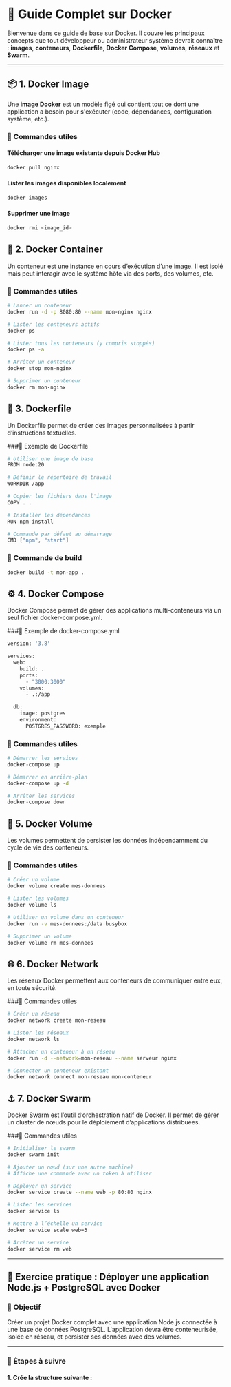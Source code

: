# 🐳 Guide Complet sur Docker

Bienvenue dans ce guide de base sur Docker. Il couvre les principaux concepts que tout développeur ou administrateur système devrait connaître : **images**, **conteneurs**, **Dockerfile**, **Docker Compose**, **volumes**, **réseaux** et **Swarm**.

---

## 📦 1. Docker Image

Une **image Docker** est un modèle figé qui contient tout ce dont une application a besoin pour s'exécuter (code, dépendances, configuration système, etc.).

### 🔧 Commandes utiles

#### Télécharger une image existante depuis Docker Hub
```bash
docker pull nginx
```

#### Lister les images disponibles localement
```bash
docker images
```
#### Supprimer une image
```bash
docker rmi <image_id>
```
## 🧱 2. Docker Container

Un conteneur est une instance en cours d’exécution d’une image. Il est isolé mais peut interagir avec le système hôte via des ports, des volumes, etc.


### 🔧 Commandes utiles
```bash
# Lancer un conteneur
docker run -d -p 8080:80 --name mon-nginx nginx

# Lister les conteneurs actifs
docker ps

# Lister tous les conteneurs (y compris stoppés)
docker ps -a

# Arrêter un conteneur
docker stop mon-nginx

# Supprimer un conteneur
docker rm mon-nginx
```
## 📝 3. Dockerfile

Un Dockerfile permet de créer des images personnalisées à partir d’instructions textuelles.

###🧪 Exemple de Dockerfile
```bash
# Utiliser une image de base
FROM node:20

# Définir le répertoire de travail
WORKDIR /app

# Copier les fichiers dans l'image
COPY . .

# Installer les dépendances
RUN npm install

# Commande par défaut au démarrage
CMD ["npm", "start"]
```
### 🔧 Commande de build
```bash
docker build -t mon-app .
```
## ⚙️ 4. Docker Compose

Docker Compose permet de gérer des applications multi-conteneurs via un seul fichier docker-compose.yml.

###🧪 Exemple de docker-compose.yml
```bash
version: '3.8'

services:
  web:
    build: .
    ports:
      - "3000:3000"
    volumes:
      - .:/app

  db:
    image: postgres
    environment:
      POSTGRES_PASSWORD: exemple
```
### 🔧 Commandes utiles
```bash
# Démarrer les services
docker-compose up

# Démarrer en arrière-plan
docker-compose up -d

# Arrêter les services
docker-compose down
```
## 💾 5. Docker Volume

Les volumes permettent de persister les données indépendamment du cycle de vie des conteneurs.

### 🔧 Commandes utiles
```bash
# Créer un volume
docker volume create mes-donnees

# Lister les volumes
docker volume ls

# Utiliser un volume dans un conteneur
docker run -v mes-donnees:/data busybox

# Supprimer un volume
docker volume rm mes-donnees
```
## 🌐 6. Docker Network

Les réseaux Docker permettent aux conteneurs de communiquer entre eux, en toute sécurité.

###🔧 Commandes utiles
```bash
# Créer un réseau
docker network create mon-reseau

# Lister les réseaux
docker network ls

# Attacher un conteneur à un réseau
docker run -d --network=mon-reseau --name serveur nginx

# Connecter un conteneur existant
docker network connect mon-reseau mon-conteneur
```
## ⚓ 7. Docker Swarm

Docker Swarm est l’outil d’orchestration natif de Docker. Il permet de gérer un cluster de nœuds pour le déploiement d’applications distribuées.

###🔧 Commandes utiles
```bash
# Initialiser le swarm
docker swarm init

# Ajouter un nœud (sur une autre machine)
# Affiche une commande avec un token à utiliser

# Déployer un service
docker service create --name web -p 80:80 nginx

# Lister les services
docker service ls

# Mettre à l’échelle un service
docker service scale web=3

# Arrêter un service
docker service rm web
```
---

## 🧠 Exercice pratique : Déployer une application Node.js + PostgreSQL avec Docker

### 🎯 Objectif

Créer un projet Docker complet avec une application Node.js connectée à une base de données PostgreSQL. L'application devra être conteneurisée, isolée en réseau, et persister ses données avec des volumes.

---

### 📝 Étapes à suivre

#### 1. Crée la structure suivante :



